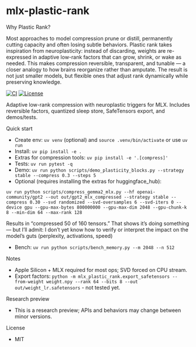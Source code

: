 mlx-plastic-rank
================

Why Plastic Rank?

Most approaches to model compression prune or distill, permanently cutting capacity and often losing subtle behaviors. Plastic rank takes inspiration from neuroplasticity: instead of discarding, weights are re-expressed in adaptive low-rank factors that can grow, shrink, or wake as needed. This makes compression reversible, transparent, and tunable — a closer analogy to how brains reorganize rather than amputate. The result is not just smaller models, but flexible ones that adjust rank dynamically while preserving knowledge.

[![CI](https://github.com/gheorgheiuga/mlx-plastic-rank/actions/workflows/ci.yml/badge.svg?branch=main)](https://github.com/gheorgheiuga/mlx-plastic-rank/actions/workflows/ci.yml)
[![License](https://img.shields.io/badge/license-MIT-blue.svg)](#license)

Adaptive low-rank compression with neuroplastic triggers for MLX. Includes reversible factors, quantized sleep store, SafeTensors export, and demos/tests.

Quick start
- Create env: `uv venv` (optional) and `source .venv/bin/activate` or use `uv run`
- Install: `uv pip install -e .`
- Extras for compression tools: `uv pip install -e '.[compress]'`
- Tests: `uv run pytest -q`
- Demo: `uv run python scripts/demo_plasticity_blocks.py --strategy stable --compress 0.3 --steps 5`
- Optional (requires installing the extras for huggingface_hub):
  
`uv run python scripts/compress_gemma2_mlx.py --hf openai-community/gpt2 --out out/gpt2_mlx_compressed --strategy stable --compress 0.30 --svd randomized --svd-oversamples 6 --svd-iters 0 --device gpu --gpu-max-bytes 800000000 --gpu-max-dim 2048 --gpu-chunk-k 8 --min-dim 64 --max-rank 128`   

Results in “compressed 50 of 160 tensors.” That shows it’s doing something — but I’ll admit: I don’t yet know how to verify or interpret the impact on the model’s guts (perplexity, activations, speed)

- Bench: `uv run python scripts/bench_memory.py --m 2048 --n 512`

Notes
- Apple Silicon + MLX required for most ops; SVD forced on CPU stream.
- Export factors: `python -m mlx_plastic_rank.export_safetensors --from-weight weight.npy --rank 64 --bits 8 --out out/weight_lr.safetensors` - not tested yet.

Research preview
- This is a research preview; APIs and behaviors may change between minor versions.

License
- MIT
